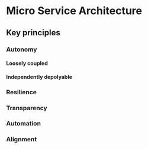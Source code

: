 # Micro Service Architecture
## Key principles

### Autonomy
#### Loosely coupled
#### Independently depolyable

### Resilience

### Transparency

### Automation

### Alignment
